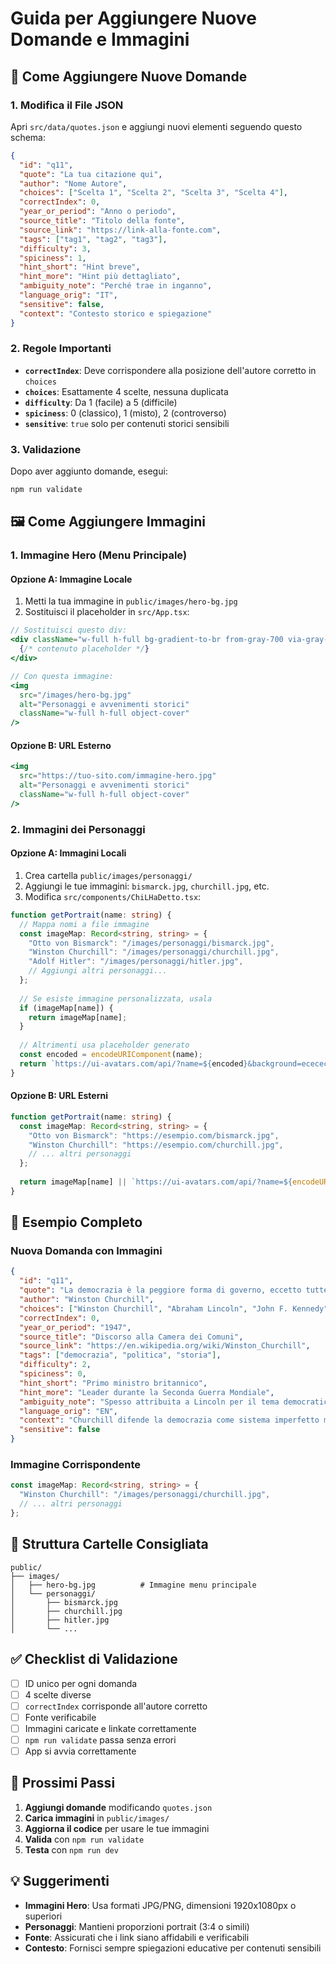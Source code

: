 # Guida per Aggiungere Nuove Domande e Immagini

## 📝 Come Aggiungere Nuove Domande

### 1. Modifica il File JSON
Apri `src/data/quotes.json` e aggiungi nuovi elementi seguendo questo schema:

```json
{
  "id": "q11",
  "quote": "La tua citazione qui",
  "author": "Nome Autore",
  "choices": ["Scelta 1", "Scelta 2", "Scelta 3", "Scelta 4"],
  "correctIndex": 0,
  "year_or_period": "Anno o periodo",
  "source_title": "Titolo della fonte",
  "source_link": "https://link-alla-fonte.com",
  "tags": ["tag1", "tag2", "tag3"],
  "difficulty": 3,
  "spiciness": 1,
  "hint_short": "Hint breve",
  "hint_more": "Hint più dettagliato",
  "ambiguity_note": "Perché trae in inganno",
  "language_orig": "IT",
  "sensitive": false,
  "context": "Contesto storico e spiegazione"
}
```

### 2. Regole Importanti
- **`correctIndex`**: Deve corrispondere alla posizione dell'autore corretto in `choices`
- **`choices`**: Esattamente 4 scelte, nessuna duplicata
- **`difficulty`**: Da 1 (facile) a 5 (difficile)
- **`spiciness`**: 0 (classico), 1 (misto), 2 (controverso)
- **`sensitive`**: `true` solo per contenuti storici sensibili

### 3. Validazione
Dopo aver aggiunto domande, esegui:
```bash
npm run validate
```

## 🖼️ Come Aggiungere Immagini

### 1. Immagine Hero (Menu Principale)

#### Opzione A: Immagine Locale
1. Metti la tua immagine in `public/images/hero-bg.jpg`
2. Sostituisci il placeholder in `src/App.tsx`:

```jsx
// Sostituisci questo div:
<div className="w-full h-full bg-gradient-to-br from-gray-700 via-gray-800 to-gray-900 flex items-center justify-center">
  {/* contenuto placeholder */}
</div>

// Con questa immagine:
<img 
  src="/images/hero-bg.jpg" 
  alt="Personaggi e avvenimenti storici" 
  className="w-full h-full object-cover"
/>
```

#### Opzione B: URL Esterno
```jsx
<img 
  src="https://tuo-sito.com/immagine-hero.jpg" 
  alt="Personaggi e avvenimenti storici" 
  className="w-full h-full object-cover"
/>
```

### 2. Immagini dei Personaggi

#### Opzione A: Immagini Locali
1. Crea cartella `public/images/personaggi/`
2. Aggiungi le tue immagini: `bismarck.jpg`, `churchill.jpg`, etc.
3. Modifica `src/components/ChiLHaDetto.tsx`:

```typescript
function getPortrait(name: string) {
  // Mappa nomi a file immagine
  const imageMap: Record<string, string> = {
    "Otto von Bismarck": "/images/personaggi/bismarck.jpg",
    "Winston Churchill": "/images/personaggi/churchill.jpg",
    "Adolf Hitler": "/images/personaggi/hitler.jpg",
    // Aggiungi altri personaggi...
  };
  
  // Se esiste immagine personalizzata, usala
  if (imageMap[name]) {
    return imageMap[name];
  }
  
  // Altrimenti usa placeholder generato
  const encoded = encodeURIComponent(name);
  return `https://ui-avatars.com/api/?name=${encoded}&background=ececec&color=111111&size=256`;
}
```

#### Opzione B: URL Esterni
```typescript
function getPortrait(name: string) {
  const imageMap: Record<string, string> = {
    "Otto von Bismarck": "https://esempio.com/bismarck.jpg",
    "Winston Churchill": "https://esempio.com/churchill.jpg",
    // ... altri personaggi
  };
  
  return imageMap[name] || `https://ui-avatars.com/api/?name=${encodeURIComponent(name)}&background=ececec&color=111111&size=256`;
}
```

## 🎯 Esempio Completo

### Nuova Domanda con Immagini
```json
{
  "id": "q11",
  "quote": "La democrazia è la peggiore forma di governo, eccetto tutte le altre.",
  "author": "Winston Churchill",
  "choices": ["Winston Churchill", "Abraham Lincoln", "John F. Kennedy", "Franklin D. Roosevelt"],
  "correctIndex": 0,
  "year_or_period": "1947",
  "source_title": "Discorso alla Camera dei Comuni",
  "source_link": "https://en.wikipedia.org/wiki/Winston_Churchill",
  "tags": ["democrazia", "politica", "storia"],
  "difficulty": 2,
  "spiciness": 0,
  "hint_short": "Primo ministro britannico",
  "hint_more": "Leader durante la Seconda Guerra Mondiale",
  "ambiguity_note": "Spesso attribuita a Lincoln per il tema democratico",
  "language_orig": "EN",
  "context": "Churchill difende la democrazia come sistema imperfetto ma migliore delle alternative autoritarie.",
  "sensitive": false
}
```

### Immagine Corrispondente
```typescript
const imageMap: Record<string, string> = {
  "Winston Churchill": "/images/personaggi/churchill.jpg",
  // ... altri personaggi
};
```

## 🔧 Struttura Cartelle Consigliata

```
public/
├── images/
│   ├── hero-bg.jpg          # Immagine menu principale
│   └── personaggi/
│       ├── bismarck.jpg
│       ├── churchill.jpg
│       ├── hitler.jpg
│       └── ...
```

## ✅ Checklist di Validazione

- [ ] ID unico per ogni domanda
- [ ] 4 scelte diverse
- [ ] `correctIndex` corrisponde all'autore corretto
- [ ] Fonte verificabile
- [ ] Immagini caricate e linkate correttamente
- [ ] `npm run validate` passa senza errori
- [ ] App si avvia correttamente

## 🚀 Prossimi Passi

1. **Aggiungi domande** modificando `quotes.json`
2. **Carica immagini** in `public/images/`
3. **Aggiorna il codice** per usare le tue immagini
4. **Valida** con `npm run validate`
5. **Testa** con `npm run dev`

## 💡 Suggerimenti

- **Immagini Hero**: Usa formati JPG/PNG, dimensioni 1920x1080px o superiori
- **Personaggi**: Mantieni proporzioni portrait (3:4 o simili)
- **Fonte**: Assicurati che i link siano affidabili e verificabili
- **Contesto**: Fornisci sempre spiegazioni educative per contenuti sensibili
